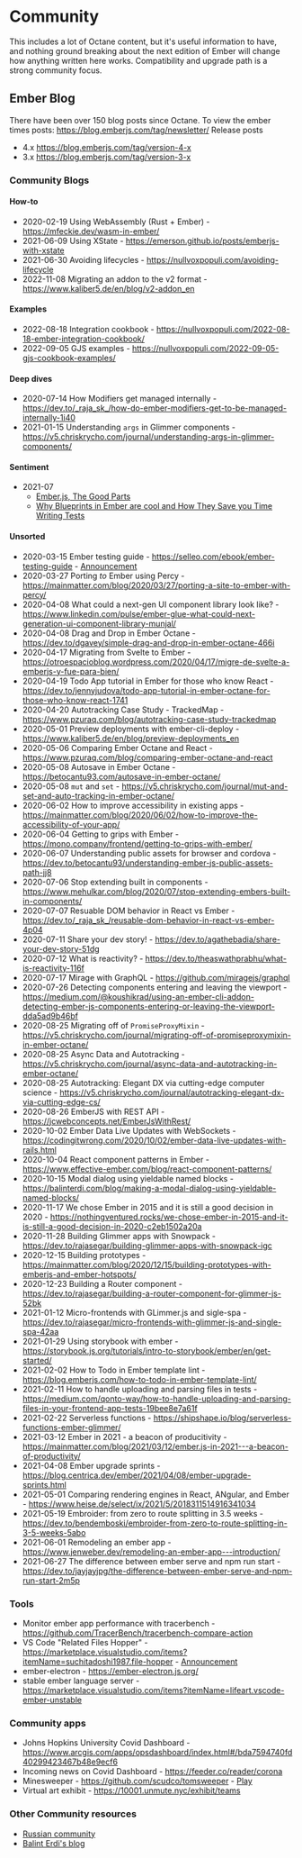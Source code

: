 # Community

This includes a lot of Octane content, but it's useful information to have, and nothing ground breaking about the next edition of Ember will change how anything written here works.
Compatibility and upgrade path is a strong community focus.


## Ember Blog

There have been over 150 blog posts since Octane.
To view the ember times posts: https://blog.emberjs.com/tag/newsletter/
Release posts 
 - 4.x https://blog.emberjs.com/tag/version-4-x
 - 3.x https://blog.emberjs.com/tag/version-3-x


### Community Blogs

#### How-to

 - 2020-02-19 Using WebAssembly (Rust + Ember) - https://mfeckie.dev/wasm-in-ember/
 - 2021-06-09 Using XState - https://emerson.github.io/posts/emberjs-with-xstate
 - 2021-06-30 Avoiding lifecycles - https://nullvoxpopuli.com/avoiding-lifecycle
 - 2022-11-08 Migrating an addon to the v2 format - https://www.kaliber5.de/en/blog/v2-addon_en

#### Examples

 - 2022-08-18 Integration cookbook - https://nullvoxpopuli.com/2022-08-18-ember-integration-cookbook/
 - 2022-09-05 GJS examples - https://nullvoxpopuli.com/2022-09-05-gjs-cookbook-examples/

#### Deep dives

- 2020-07-14 How Modifiers get managed internally - https://dev.to/_raja_sk_/how-do-ember-modifiers-get-to-be-managed-internally-1i40
- 2021-01-15 Understanding `args` in Glimmer components - https://v5.chriskrycho.com/journal/understanding-args-in-glimmer-components/

#### Sentiment

- 2021-07 
  - [Ember.js, The Good Parts](https://javascript.plainenglish.io/ember-js-the-good-parts-f80850414053)
  - [Why Blueprints in Ember are cool and How They Save you Time Writing Tests](https://dev.to/jayjayjpg/why-blueprints-in-ember-are-cool-and-how-they-save-you-time-writing-tests-1p0b)

#### Unsorted

 - 2020-03-15 Ember testing guide - https://selleo.com/ebook/ember-testing-guide - [Announcement](https://twitter.com/PoslinskiNet/status/1239503392386568192)
 - 2020-03-27 Porting _to_ Ember using Percy - https://mainmatter.com/blog/2020/03/27/porting-a-site-to-ember-with-percy/
 - 2020-04-08 What could a next-gen UI component library look like? - https://www.linkedin.com/pulse/ember-glue-what-could-next-generation-ui-component-library-munjal/
 - 2020-04-08 Drag and Drop in Ember Octane - https://dev.to/dgavey/simple-drag-and-drop-in-ember-octane-466i
 - 2020-04-17 Migrating from Svelte to Ember - https://otroespacioblog.wordpress.com/2020/04/17/migre-de-svelte-a-emberjs-y-fue-para-bien/
 - 2020-04-19 Todo App tutorial in Ember for those who know React - https://dev.to/jennyjudova/todo-app-tutorial-in-ember-octane-for-those-who-know-react-1741
 - 2020-04-20 Autotracking Case Study - TrackedMap - https://www.pzuraq.com/blog/autotracking-case-study-trackedmap
 - 2020-05-01 Preview deployments with ember-cli-deploy - https://www.kaliber5.de/en/blog/preview-deployments_en
 - 2020-05-06 Comparing Ember Octane and React - https://www.pzuraq.com/blog/comparing-ember-octane-and-react
 - 2020-05-08 Autosave in Ember Octane - https://betocantu93.com/autosave-in-ember-octane/
 - 2020-05-08 `mut` and `set` - https://v5.chriskrycho.com/journal/mut-and-set-and-auto-tracking-in-ember-octane/
 - 2020-06-02 How to improve accessibility in existing apps - https://mainmatter.com/blog/2020/06/02/how-to-improve-the-accessibility-of-your-app/
 - 2020-06-04 Getting to grips with Ember - https://mono.company/frontend/getting-to-grips-with-ember/
 - 2020-06-07 Understanding public assets for browser and cordova - https://dev.to/betocantu93/understanding-ember-js-public-assets-path-jj8
 - 2020-07-06 Stop extending built in components - https://www.mehulkar.com/blog/2020/07/stop-extending-embers-built-in-components/
 - 2020-07-07 Resuable DOM behavior in React vs Ember - https://dev.to/_raja_sk_/reusable-dom-behavior-in-react-vs-ember-4p04
 - 2020-07-11 Share your dev story! - https://dev.to/agathebadia/share-your-dev-story-51dg
 - 2020-07-12 What is reactivity? - https://dev.to/theaswathprabhu/what-is-reactivity-116f
 - 2020-07-17 Mirage with GraphQL - https://github.com/miragejs/graphql
 - 2020-07-26 Detecting components entering and leaving the viewport - https://medium.com/@koushikrad/using-an-ember-cli-addon-detecting-ember-js-components-entering-or-leaving-the-viewport-dda5ad9b46bf
 - 2020-08-25 Migrating off of `PromiseProxyMixin` - https://v5.chriskrycho.com/journal/migrating-off-of-promiseproxymixin-in-ember-octane/
 - 2020-08-25 Async Data and Autotracking - https://v5.chriskrycho.com/journal/async-data-and-autotracking-in-ember-octane/
 - 2020-08-25 Autotracking: Elegant DX via cutting-edge computer science - https://v5.chriskrycho.com/journal/autotracking-elegant-dx-via-cutting-edge-cs/
 - 2020-08-26 EmberJS with REST API - https://jcwebconcepts.net/EmberJsWithRest/
 - 2020-10-02 Ember Data Live Updates with WebSockets - https://codingitwrong.com/2020/10/02/ember-data-live-updates-with-rails.html
 - 2020-10-04 React component patterns in Ember - https://www.effective-ember.com/blog/react-component-patterns/
 - 2020-10-15 Modal dialog using yieldable named blocks - https://balinterdi.com/blog/making-a-modal-dialog-using-yieldable-named-blocks/
 - 2020-11-17 We chose Ember in 2015 and it is still a good decision in 2020 - https://nothingventured.rocks/we-chose-ember-in-2015-and-it-is-still-a-good-decision-in-2020-c2eb1502a20a
 - 2020-11-28 Building Glimmer apps with Snowpack - https://dev.to/rajasegar/building-glimmer-apps-with-snowpack-igc
 - 2020-12-15 Building prototypes - https://mainmatter.com/blog/2020/12/15/building-prototypes-with-emberjs-and-ember-hotspots/
 - 2020-12-23 Building a Router component - https://dev.to/rajasegar/building-a-router-component-for-glimmer-js-52bk
 - 2021-01-12 Micro-frontends with GLimmer.js and sigle-spa - https://dev.to/rajasegar/micro-frontends-with-glimmer-js-and-single-spa-42aa
 - 2021-01-29 Using storybook with ember - https://storybook.js.org/tutorials/intro-to-storybook/ember/en/get-started/
 - 2021-02-02 How to Todo in Ember template lint - https://blog.emberjs.com/how-to-todo-in-ember-template-lint/
 - 2021-02-11 How to handle uploading and parsing files in tests - https://medium.com/qonto-way/how-to-handle-uploading-and-parsing-files-in-your-frontend-app-tests-19bee8e7a61f
 - 2021-02-22 Serverless functions - https://shipshape.io/blog/serverless-functions-ember-glimmer/
 - 2021-03-12 Ember in 2021 - a beacon of producitivity - https://mainmatter.com/blog/2021/03/12/ember.js-in-2021---a-beacon-of-productivity/
 - 2021-04-08 Ember upgrade sprints - https://blog.centrica.dev/ember/2021/04/08/ember-upgrade-sprints.html
 - 2021-05-01 Comparing rendering engines in React, ANgular, and Ember - https://www.heise.de/select/ix/2021/5/2018311514916341034
 - 2021-05-19 Embroider: from zero to route splitting in 3.5 weeks - https://dev.to/bendemboski/embroider-from-zero-to-route-splitting-in-3-5-weeks-5abo
 - 2021-06-01 Remodeling an ember app - https://www.jenweber.dev/remodeling-an-ember-app---introduction/
 - 2021-06-27 The difference between ember serve and npm run start - https://dev.to/jayjayjpg/the-difference-between-ember-serve-and-npm-run-start-2m5p


### Tools
 - Monitor ember app performance with tracerbench - https://github.com/TracerBench/tracerbench-compare-action
 - VS Code "Related Files Hopper" - https://marketplace.visualstudio.com/items?itemName=suchitadoshi1987.file-hopper - [Announcement](https://twitter.com/suchita009/status/1218310260592496641)
 - ember-electron - https://ember-electron.js.org/
 - stable ember language server - https://marketplace.visualstudio.com/items?itemName=lifeart.vscode-ember-unstable

### Community apps
 - Johns Hopkins University Covid Dashboard - https://www.arcgis.com/apps/opsdashboard/index.html#/bda7594740fd40299423467b48e9ecf6
 - Incoming news on Covid Dashboard - https://feeder.co/reader/corona
 - Minesweeper - https://github.com/scudco/tomsweeper - [Play](https://tomsweeper.scud.co/)
 - Virtual art exhibit - https://10001.unmute.nyc/exhibit/teams

### Other Community resources
 - [Russian community](https://habr.com/ru/articles/483630/)
 - [Balint Erdi's blog](https://balinterdi.com/blog/)
